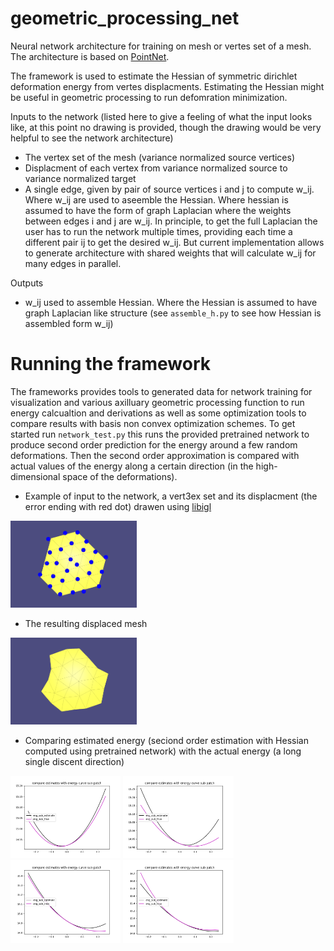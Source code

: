 # geometric_processing_net

Neural network architecture for training on mesh or vertes set of a mesh. 
The architecture is based on [PointNet](http://stanford.edu/~rqi/pointnet/).

The framework is used to estimate the Hessian of symmetric dirichlet deformation energy from vertes displacments. 
Estimating the Hessian might be useful in geometric processing to run defomration minimization. 

Inputs to the network (listed here to give a feeling of what the input looks like, at this point no drawing is provided, though the drawing would be very helpful to see the network architecture)

- The vertex set of the mesh (variance normalized source vertices)
- Displacment of each vertex from variance normalized source to variance normalized target
- A single edge, given by pair of source vertices i and j to compute w_ij. Where w_ij are used to aseemble the Hessian.
Where hessian is assumed to have the form of graph Laplacian where the weights between edges i and j are w_ij. In principle, to get the full Laplacian 
the user has to run the network multiple times, providing each time a different pair ij to get the desired w_ij. But current implementation
allows to generate architecture with shared weights that will calculate w_ij for many edges in parallel. 


Outputs

- w_ij used to assemble Hessian. Where the Hessian is assumed to have graph Laplacian like structure (see `assemble_h.py` to see how Hessian is assembled form w_ij)


# Running the framework 

The frameworks provides tools to generated data for network training for visualization and various axilluary geometric processing function to run energy calcualtion and derivations as well as some optimization tools to compare results with basis non convex optimization schemes. To get started run `network_test.py` this runs the provided pretrained network to produce second order prediction for the energy around a few random deformations. Then the second order approximation is compared with actual  values of the energy along a certain direction (in the high-dimensional space of the deformations).  

- Example of input to the network, a vert3ex set and its displacment (the error ending with red dot) drawen using [libigl](https://libigl.github.io/)
<img src="https://github.com/sgregnt/geometric_processing_net/blob/master/pics/mesh_with_displacments.png" width="40%">

- The resulting displaced mesh 
<img src="https://github.com/sgregnt/geometric_processing_net/blob/master/pics/displaced_mesh.png" width="40%">

- Comparing estimated energy (seciond order estimation with Hessian computed using pretrained network) with the actual energy (a long single discent direction)

<p float="left">
<img src="https://github.com/sgregnt/geometric_processing_net/blob/master/pics/compare_1.png" width="35%">
<img src="https://github.com/sgregnt/geometric_processing_net/blob/master/pics/compare_2.png" width="35%">
<img src="https://github.com/sgregnt/geometric_processing_net/blob/master/pics/compare_3.png" width="35%">
<img src="https://github.com/sgregnt/geometric_processing_net/blob/master/pics/compare_4.png" width="35%">
</p>
